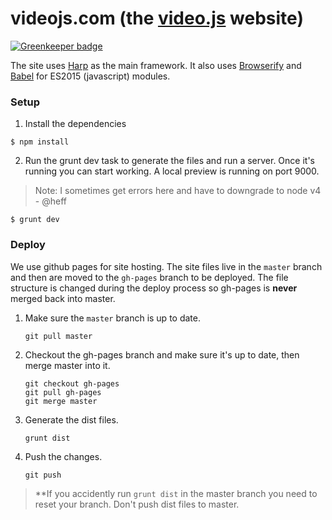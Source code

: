 # videojs.com (the [video.js](https://github.com/videojs/video.js) website)

[![Greenkeeper badge](https://badges.greenkeeper.io/videojs/videojs.com.svg)](https://greenkeeper.io/)

The site uses [Harp](http://harpjs.com) as the main framework. It also uses [Browserify](http://browserify.com) and [Babel](https://github.com/babel/babelify) for ES2015 (javascript) modules.


### Setup

1. Install the dependencies

  ```
  $ npm install
  ```

2. Run the grunt dev task to generate the files and run a server. Once it's running you can start working. A local preview is running on port 9000.

> Note: I sometimes get errors here and have to downgrade to node v4 - @heff

  ```
  $ grunt dev
  ```

### Deploy

We use github pages for site hosting. The site files live in the `master` branch and then are moved to the `gh-pages` branch to be deployed. The file structure is changed during the deploy process so gh-pages is **never** merged back into master.

1. Make sure the `master` branch is up to date.

    ```
    git pull master
    ```

2. Checkout the gh-pages branch and make sure it's up to date, then merge master into it.

    ```
    git checkout gh-pages
    git pull gh-pages
    git merge master
    ```

3. Generate the dist files.

    ```
    grunt dist
    ```

4. Push the changes.

    ```
    git push
    ```

> **If you accidently run `grunt dist` in the master branch you need to reset your branch. Don't push dist files to master.
